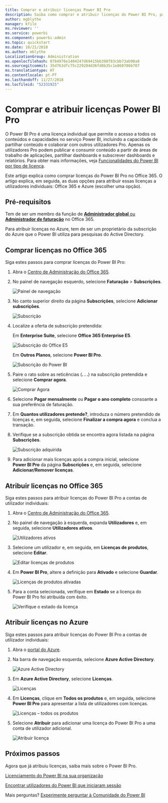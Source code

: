 ```yaml
---
title: Comprar e atribuir licenças Power BI Pro
description: Saiba como comprar e atribuir licenças do Power BI Pro, para que os utilizadores possam aceder a todos os conteúdos e capacidades no serviço Power BI.
author: mgblythe
manager: kfile
ms.reviewer: ''
ms.service: powerbi
ms.component: powerbi-admin
ms.topic: quickstart
ms.date: 10/21/2018
ms.author: mblythe
LocalizationGroup: Administration
ms.openlocfilehash: 0784976e1404247d69415bb398f83cbb73ab98a8
ms.sourcegitcommit: 35d763dfc75c229204d36fd8b35c1e860786b707
ms.translationtype: HT
ms.contentlocale: pt-PT
ms.lasthandoff: 11/27/2018
ms.locfileid: "52331925"
---
```

# <a name="purchase-and-assign-power-bi-pro-licenses"></a>Comprar e atribuir licenças Power BI Pro

O Power BI Pro é uma licença individual que permite o acesso a todos os conteúdos e capacidades no serviço Power BI, incluindo a capacidade de partilhar conteúdo e colaborar com outros utilizadores Pro. Apenas os utilizadores Pro podem publicar e consumir conteúdo a partir de áreas de trabalho de aplicações, partilhar dashboards e subscrever dashboards e relatórios. Para obter mais informações, veja [Funcionalidades do Power BI por tipo de licença](service-features-license-type.md).

Este artigo explica como comprar licenças do Power BI Pro no Office 365. O artigo explica, em seguida, as duas opções para atribuir essas licenças a utilizadores individuais: Office 365 e Azure (escolher uma opção).

## <a name="prerequisites"></a>Pré-requisitos

Tem de ser um membro da função de [**Administrador global** ou **Administrador de faturação**](https://support.office.com/article/about-office-365-admin-roles-da585eea-f576-4f55-a1e0-87090b6aaa9d?ui=en-US&rs=en-US&ad=US) no Office 365.

Para atribuir licenças no Azure, tem de ser um proprietário da subscrição do Azure que o Power BI utiliza para pesquisas do Active Directory.

## <a name="purchase-licenses-in-office-365"></a>Comprar licenças no Office 365

Siga estes passos para comprar licenças do Power BI Pro:

1. Abra o [Centro de Administração do Office 365](https://portal.office.com/adminportal/home#/homepage).

2. No painel de navegação esquerdo, selecione **Faturação** > **Subscrições**.

    ![Painel de navegação](media/service-admin-purchasing-power-bi-pro/service-purchasing-power-bi-pro-01.png)

3. No canto superior direito da página **Subscrições**, selecione **Adicionar subscrições**.

    ![Subscrição](media/service-admin-purchasing-power-bi-pro/service-purchasing-power-bi-pro-02.png)

4. Localize a oferta de subscrição pretendida:

    Em **Enterprise Suite**, selecione **Office 365 Enterprise E5**.

    ![Subscrição do Office E5](media/service-admin-purchasing-power-bi-pro/service-purchasing-power-bi-pro-03.png)

    Em **Outros Planos**, selecione **Power BI Pro**.

    ![Subscrição do Power BI](media/service-admin-purchasing-power-bi-pro/service-purchasing-power-bi-pro-04.png)

5. Paire o rato sobre as reticências (**. . .**) na subscrição pretendida e selecione **Comprar agora**.

    ![Comprar Agora](media/service-admin-purchasing-power-bi-pro/service-purchasing-power-bi-pro-05.png)

6. Selecione **Pagar mensalmente** ou **Pagar o ano completo** consoante a sua preferência de faturação.

7. Em **Quantos utilizadores pretende?**, introduza o número pretendido de licenças e, em seguida, selecione **Finalizar a compra agora** e conclua a transação.

8. Verifique se a subscrição obtida se encontra agora listada na página **Subscrições**.

   ![Subscrição adquirida](media/service-admin-purchasing-power-bi-pro/service-purchasing-power-bi-pro-06.png)

9. Para adicionar mais licenças após a compra inicial, selecione **Power BI Pro** da página **Subscrições** e, em seguida, selecione **Adicionar/Remover licenças**.

## <a name="assign-licenses-in-office-365"></a>Atribuir licenças no Office 365

Siga estes passos para atribuir licenças do Power BI Pro a contas de utilizador individuais:

1. Abra o [Centro de Administração do Office 365](https://portal.office.com/adminportal/home#/homepage).

2. No painel de navegação à esquerda, expanda **Utilizadores** e, em seguida, selecione **Utilizadores ativos**.

    ![Utilizadores ativos](media/service-admin-purchasing-power-bi-pro/service-assigning-power-bi-pro-licenses-05.png)

3. Selecione um utilizador e, em seguida, em **Licenças de produtos**, selecione **Editar**.

    ![Editar licenças de produtos](media/service-admin-purchasing-power-bi-pro/service-assigning-power-bi-pro-licenses-06.png)

4. Em **Power BI Pro**, altere a definição para **Ativado** e selecione **Guardar**.

    ![Licenças de produtos ativadas](media/service-admin-purchasing-power-bi-pro/service-assigning-power-bi-pro-licenses-07.png)

5. Para a conta selecionada, verifique em **Estado** se a licença do Power BI Pro foi atribuída com êxito.

    ![Verifique o estado da licença](media/service-admin-purchasing-power-bi-pro/service-assigning-power-bi-pro-licenses-08.png)

## <a name="assign-licenses-in-azure"></a>Atribuir licenças no Azure

Siga estes passos para atribuir licenças do Power BI Pro a contas de utilizador individuais:

1. Abra o [portal do Azure](https://ms.portal.azure.com/#@microsoft.onmicrosoft.com/dashboard/private/39bc3cf7-31a4-43f6-954c-f2d69ca2f0).

2. Na barra de navegação esquerda, selecione **Azure Active Directory**.

    ![Azure Active Directory](media/service-admin-purchasing-power-bi-pro/service-assigning-power-bi-pro-licenses-01.png)

3. Em **Azure Active Directory**, selecione **Licenças**.

    ![Licenças](media/service-admin-purchasing-power-bi-pro/service-assigning-power-bi-pro-licenses-02.png)

4. Em **Licenças**, clique em **Todos os produtos** e, em seguida, selecione **Power BI Pro** para apresentar a lista de utilizadores com licenças.

    ![Licenças – todos os produtos](media/service-admin-purchasing-power-bi-pro/service-assigning-power-bi-pro-licenses-03.png)

5. Selecione **Atribuir** para adicionar uma licença do Power BI Pro a uma conta de utilizador adicional.

    ![Atribuir licença](media/service-admin-purchasing-power-bi-pro/service-assigning-power-bi-pro-licenses-04.png)

## <a name="next-steps"></a>Próximos passos

Agora que já atribuiu licenças, saiba mais sobre o Power BI Pro.

[Licenciamento do Power BI na sua organização](service-admin-licensing-organization.md)

[Encontrar utilizadores do Power BI que iniciaram sessão](service-admin-access-usage.md)

Mais perguntas? [Experimente perguntar à Comunidade do Power BI](https://community.powerbi.com/)
